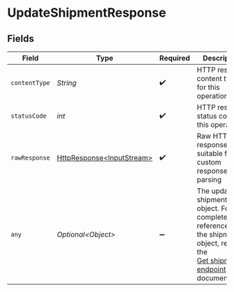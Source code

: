 # UpdateShipmentResponse


## Fields

| Field                                                                                                                                           | Type                                                                                                                                            | Required                                                                                                                                        | Description                                                                                                                                     |
| ----------------------------------------------------------------------------------------------------------------------------------------------- | ----------------------------------------------------------------------------------------------------------------------------------------------- | ----------------------------------------------------------------------------------------------------------------------------------------------- | ----------------------------------------------------------------------------------------------------------------------------------------------- |
| `contentType`                                                                                                                                   | *String*                                                                                                                                        | :heavy_check_mark:                                                                                                                              | HTTP response content type for this operation                                                                                                   |
| `statusCode`                                                                                                                                    | *int*                                                                                                                                           | :heavy_check_mark:                                                                                                                              | HTTP response status code for this operation                                                                                                    |
| `rawResponse`                                                                                                                                   | [HttpResponse\<InputStream>](https://docs.oracle.com/en/java/javase/11/docs/api/java.net.http/java/net/http/HttpResponse.html)                  | :heavy_check_mark:                                                                                                                              | Raw HTTP response; suitable for custom response parsing                                                                                         |
| `any`                                                                                                                                           | *Optional\<Object>*                                                                                                                             | :heavy_minus_sign:                                                                                                                              | The updated shipment object. For a complete reference of the shipment object, refer to the<br/>[Get shipment endpoint](get-shipment) documentation. |